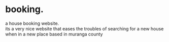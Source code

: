 # booking.
a house booking website.        
      its a very nice website that eases the troubles of searching for a new house when in a new place
      based in muranga county    
                             
            
                        
                  
                                   
                              
        
     
                                                                                                
